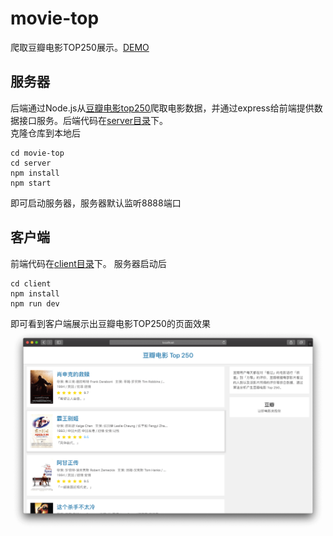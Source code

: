 # movie-top
爬取豆瓣电影TOP250展示。[DEMO](http://movie.u9c8d.com/)

## 服务器
后端通过Node.js从[豆瓣电影top250](https://movie.douban.com/top250)爬取电影数据，并通过express给前端提供数据接口服务。后端代码在[server目录](./server)下。  
克隆仓库到本地后
```
cd movie-top
cd server
npm install
npm start
```
即可启动服务器，服务器默认监听8888端口

## 客户端
前端代码在[client目录](./client)下。
服务器启动后
```
cd client
npm install
npm run dev
```
即可看到客户端展示出豆瓣电影TOP250的页面效果
![demo](./assets/movie-top-react-client.png)
